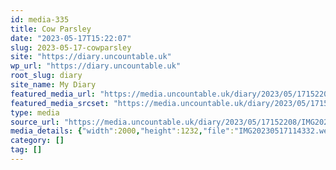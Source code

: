 ```yaml
---
id: media-335
title: Cow Parsley
date: "2023-05-17T15:22:07"
slug: 2023-05-17-cowparsley
site: "https://diary.uncountable.uk"
wp_url: "https://diary.uncountable.uk"
root_slug: diary
site_name: My Diary
featured_media_url: "https://media.uncountable.uk/diary/2023/05/17152208/IMG20230517114332.webp"
featured_media_srcset: "https://media.uncountable.uk/diary/2023/05/17152208/IMG20230517114332-300x185.webp 300w, https://media.uncountable.uk/diary/2023/05/17152208/IMG20230517114332-1024x631.webp 1024w, https://media.uncountable.uk/diary/2023/05/17152208/IMG20230517114332-150x150.webp 150w, https://media.uncountable.uk/diary/2023/05/17152208/IMG20230517114332-1920x1183.webp 1920w, https://media.uncountable.uk/diary/2023/05/17152208/IMG20230517114332.webp 2000w"
type: media
source_url: "https://media.uncountable.uk/diary/2023/05/17152208/IMG20230517114332.webp"
media_details: {"width":2000,"height":1232,"file":"IMG20230517114332.webp","filesize":389494,"sizes":{"medium":{"file":"IMG20230517114332-300x185.webp","width":300,"height":185,"filesize":25186,"mime_type":"image/webp","source_url":"https://media.uncountable.uk/diary/2023/05/17152208/IMG20230517114332-300x185.webp"},"large":{"file":"IMG20230517114332-1024x631.webp","width":1024,"height":631,"filesize":276452,"mime_type":"image/webp","source_url":"https://media.uncountable.uk/diary/2023/05/17152208/IMG20230517114332-1024x631.webp"},"thumbnail":{"file":"IMG20230517114332-150x150.webp","width":150,"height":150,"filesize":10558,"mime_type":"image/webp","source_url":"https://media.uncountable.uk/diary/2023/05/17152208/IMG20230517114332-150x150.webp"},"xxl":{"file":"IMG20230517114332-1920x1183.webp","width":1920,"height":1183,"filesize":824068,"mime_type":"image/webp","source_url":"https://media.uncountable.uk/diary/2023/05/17152208/IMG20230517114332-1920x1183.webp"},"full":{"file":"IMG20230517114332.webp","width":2000,"height":1232,"mime_type":"image/webp","source_url":"https://media.uncountable.uk/diary/2023/05/17152208/IMG20230517114332.webp"}},"image_meta":{"aperture":"0","credit":"","camera":"","caption":"","created_timestamp":"0","copyright":"","focal_length":"0","iso":"0","shutter_speed":"0","title":"","orientation":"0","keywords":[]}}
category: []
tag: []
---
```


